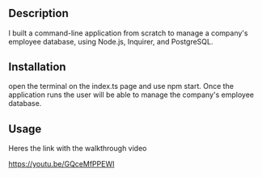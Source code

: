 # <SQL-Challenge>

## Description

I built a command-line application from scratch to manage a company's employee database, using Node.js, Inquirer, and PostgreSQL.


## Installation

open the terminal on the index.ts page and use npm start. Once the application runs the user will be able to manage the company's employee database.

## Usage

Heres the link with the walkthrough video 
 
https://youtu.be/GQceMfPPEWI

